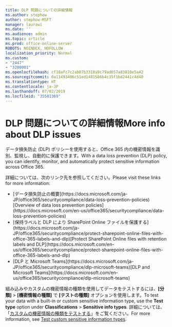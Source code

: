 ```yaml
---
title: DLP 問題についての詳細情報
ms.author: stephow
author: stephow-MSFT
manager: laurawi
ms.date: ''
ms.audience: admin
ms.topic: article
ms.prod: office-online-server
ROBOTS: NOINDEX, NOFOLLOW
localization_priority: Normal
ms.custom:
- "2447"
- "3200001"
ms.openlocfilehash: cf18afc7c2ab07b3318a9c79ad657a83810e5a42
ms.sourcegitcommit: 0a11493406c51ed1481586b4c35f1bd2441c4d40
ms.translationtype: HT
ms.contentlocale: ja-JP
ms.lasthandoff: 07/02/2019
ms.locfileid: "35581369"
---
```

# <a name="more-info-about-dlp-issues"></a><span data-ttu-id="a0f61-102">DLP 問題についての詳細情報</span><span class="sxs-lookup"><span data-stu-id="a0f61-102">More info about DLP issues</span></span>

<span data-ttu-id="a0f61-103">データ損失防止 (DLP) ポリシーを使用すると、Office 365 内の機密情報を識別、監視し、自動的に保護できます。</span><span class="sxs-lookup"><span data-stu-id="a0f61-103">With a data loss prevention (DLP) policy, you can identify, monitor, and automatically protect sensitive information across Office 365.</span></span> 

<span data-ttu-id="a0f61-104">詳細については、次のリンク先を参照してください。</span><span class="sxs-lookup"><span data-stu-id="a0f61-104">Please visit these links for more information:</span></span>

- <span data-ttu-id="a0f61-105">
  [データ損失防止の概要](https://docs.microsoft.com/ja-JP/office365/securitycompliance/data-loss-prevention-policies)</span><span class="sxs-lookup"><span data-stu-id="a0f61-105">[Overview of data loss prevention policies](https://docs.microsoft.com/en-us/office365/securitycompliance/data-loss-prevention-policies)</span></span>
- <span data-ttu-id="a0f61-106">
  [保持ラベルと DLP により SharePoint Online ファイルを保護する](https://docs.microsoft.com/ja-JP/office365/securitycompliance/protect-sharepoint-online-files-with-office-365-labels-and-dlp)</span><span class="sxs-lookup"><span data-stu-id="a0f61-106">[Protect SharePoint Online files with retention labels and DLP](https://docs.microsoft.com/en-us/office365/securitycompliance/protect-sharepoint-online-files-with-office-365-labels-and-dlp)</span></span>
- <span data-ttu-id="a0f61-107">
  [DLP と Microsoft Teams](https://docs.microsoft.com/ja-JP/office365/securitycompliance/dlp-microsoft-teams)</span><span class="sxs-lookup"><span data-stu-id="a0f61-107">[DLP and Microsoft Teams](https://docs.microsoft.com/en-us/office365/securitycompliance/dlp-microsoft-teams)</span></span>

<span data-ttu-id="a0f61-108">組み込みやカスタムの機密情報の種類を使用してデータをテストするには、**[分類]** > **[機密情報の種類]** で **[テストの種類]** オプションを使用します。</span><span class="sxs-lookup"><span data-stu-id="a0f61-108">To test your data with a built-in or custom sensitive information type, use the **Test type** option under **Classifications** > **Sensitive info types**.</span></span> <span data-ttu-id="a0f61-109">詳細については、「[カスタムの機密情報の種類をテストする](https://docs.microsoft.com/ja-JP/office365/securitycompliance/create-a-custom-sensitive-information-type#test-custom-sensitive-information-types-in-the-security--compliance-center)」をご覧ください。</span><span class="sxs-lookup"><span data-stu-id="a0f61-109">For more information, see [Test custom sensitive information types](https://docs.microsoft.com/en-us/office365/securitycompliance/create-a-custom-sensitive-information-type#test-custom-sensitive-information-types-in-the-security--compliance-center).</span></span>